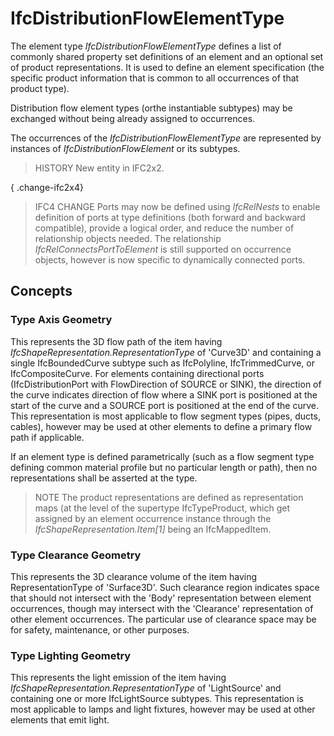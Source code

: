 # IfcDistributionFlowElementType

The element type _IfcDistributionFlowElementType_ defines a list of commonly shared property set definitions of an element and an optional set of product representations. It is used to define an element specification (the specific product information that is common to all occurrences of that product type).<!-- end of definition -->

Distribution flow element types (orthe instantiable subtypes) may be exchanged without being already assigned to occurrences.

The occurrences of the _IfcDistributionFlowElementType_ are represented by instances of _IfcDistributionFlowElement_ or its subtypes.

> HISTORY New entity in IFC2x2.

{ .change-ifc2x4}
> IFC4 CHANGE Ports may now be defined using _IfcRelNests_ to enable definition of ports at type definitions (both forward and backward compatible), provide a logical order, and reduce the number of relationship objects needed. The relationship _IfcRelConnectsPortToElement_ is still supported on occurrence objects, however is now specific to dynamically connected ports.

## Concepts

### Type Axis Geometry

This represents the 3D flow path of the item having _IfcShapeRepresentation.RepresentationType_ of 'Curve3D' and containing a single IfcBoundedCurve subtype such as IfcPolyline, IfcTrimmedCurve, or IfcCompositeCurve. For elements containing directional ports (IfcDistributionPort with FlowDirection of SOURCE or SINK), the direction of the curve indicates direction of flow where a SINK port is positioned at the start of the curve and a SOURCE port is positioned at the end of the curve. This representation is most applicable to flow segment types (pipes, ducts, cables), however may be used at other elements to define a primary flow path if applicable.

If an element type is defined parametrically (such as a flow segment type defining common material profile but no particular length or path), then no representations shall be asserted at the type.

> NOTE The product representations are defined as representation maps (at the level of the supertype IfcTypeProduct, which get assigned by an element occurrence instance through the _IfcShapeRepresentation.Item[1]_ being an IfcMappedItem.

### Type Clearance Geometry

This represents the 3D clearance volume of the item having RepresentationType of 'Surface3D'. Such clearance region indicates space that should not intersect with the 'Body' representation between element occurrences, though may intersect with the 'Clearance' representation of other element occurrences. The particular use of clearance space may be for safety, maintenance, or other purposes.

### Type Lighting Geometry

This represents the light emission of the item having _IfcShapeRepresentation.RepresentationType_ of 'LightSource' and containing one or more IfcLightSource subtypes. This representation is most applicable to lamps and light fixtures, however may be used at other elements that emit light.

